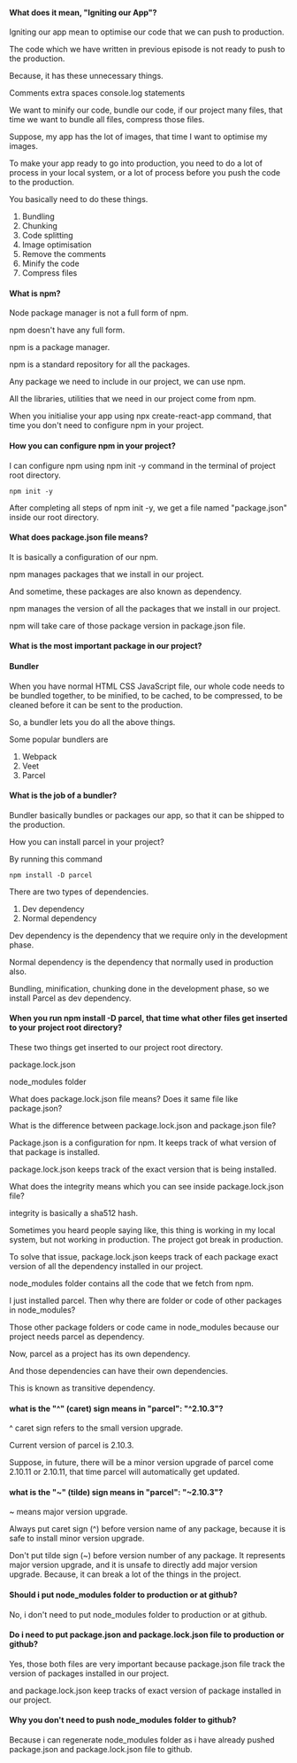  #### What does it mean, "Igniting our App"?

Igniting our app mean to optimise our code that we can push to production.

The code which we have written in previous episode is not ready to push to the production.

Because, it has these unnecessary things.

Comments
extra spaces
console.log statements

We want to minify our code, bundle our code, if our project many files, that time we want to bundle all files, compress those files.

Suppose, my app has the lot of images, that time I want to optimise my images.

To make your app ready to go into production, you need to do a lot of process in your local system, or a lot of process before you push the code to the production.

You basically need to do these things.

<ol>
<li>Bundling</li>
<li>Chunking</li>
<li>Code splitting</li>
<li>Image optimisation</li>
<li>Remove the comments</li>
<li>Minify the code</li>
<li>Compress files</li>
</ol>

#### What is npm?

Node package manager is not a full form of npm.

npm doesn't have any full form.

npm is a package manager.

npm is a standard repository for all the packages.

Any package we need to include in our project, we can use npm.

All the libraries, utilities that we need in our project come from npm.

When you initialise your app using npx create-react-app command, that time you don't need to configure npm in your project.

#### How you can configure npm in your project?

I can configure npm using npm init -y command in the terminal of project root directory.

```
npm init -y
```

After completing all steps of npm init -y, we get a file named "package.json" inside our root directory.

#### What does package.json file means?

It is basically a configuration of our npm.

npm manages packages that we install in our project.

And sometime, these packages are also known as dependency.

npm manages the version of all the packages that we install in our project.

npm will take care of those package version in package.json file.

#### What is the most important package in our project?

#### Bundler

When you have normal HTML CSS JavaScript file, our whole code needs to be bundled together, to be minified, to be cached, to be compressed, to be cleaned before it can be sent to the production.  

So, a bundler lets you do all the above things.

Some popular bundlers are

<ol>
<li>Webpack</li>
<li>Veet</li>
<li>Parcel</li>
</ol>

#### What is the job of a bundler?

Bundler basically bundles or packages our app, so that it can be shipped to the production.

How you can install parcel in your project?

By running this command 

```
npm install -D parcel
```

There are two types of dependencies.
1. Dev dependency
2. Normal dependency

Dev dependency is the dependency that we require only in the development phase.

Normal dependency is the dependency that normally used in production also.

Bundling, minification, chunking done in the development phase, so we install Parcel as dev dependency.

#### When you run npm install -D parcel, that time what other files get inserted to your project root directory?

These two things get inserted to our project root directory.

package.lock.json

node_modules folder

What does package.lock.json file means? Does it same file like package.json?

What is the difference between package.lock.json and package.json file?

Package.json is a configuration for npm. It keeps track of what version of that package is installed.

package.lock.json keeps track of the exact version that is being installed.

What does the integrity means which you can see inside package.lock.json file?

integrity is basically a sha512 hash.

Sometimes you heard people saying like, this thing is working in my local system, but not working in production. The project got break in production. 

To solve that issue, package.lock.json keeps track of each package exact version of all the dependency installed in our project.


node_modules folder contains all the code that we fetch from npm.

I just installed parcel. Then why there are folder or code of other packages in node_modules?

Those other package folders or code came in node_modules because our project needs parcel as dependency.

Now, parcel as a project has its own dependency.

And those dependencies can have their own dependencies.

This is known as transitive dependency.


#### what is the "^" (caret) sign means in "parcel": "^2.10.3"?

^ caret sign refers to the small version upgrade.

Current version of parcel is 2.10.3. 

Suppose, in future, there will be a minor version upgrade of parcel come 2.10.11 or 2.10.11, that time parcel will automatically get updated.

#### what is the "~" (tilde) sign means in "parcel": "~2.10.3"?

~ means major version upgrade.

Always put caret sign (^) before version name of any package, because it is safe to install minor version upgrade.

Don't put tilde sign (~) before version number of any package.
It represents major version upgrade, and it is unsafe to directly add major version upgrade.
Because, it can break a lot of the things in the project.

#### Should i put node_modules folder to production or at github?

No, i don't need to put node_modules folder to production or at github.

#### Do i need to put package.json and package.lock.json file to production or github?

Yes, those both files are very important because package.json file track the version of packages installed in our project.

and package.lock.json keep tracks of exact version of package installed in our project.

#### Why you don't need to push node_modules folder to github?

Because i can regenerate node_modules folder as i have already pushed package.json and package.lock.json file to github.